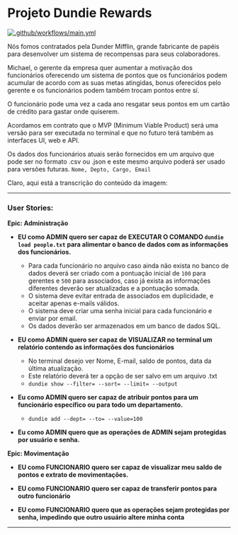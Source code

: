 # Projeto Dundie Rewards

[![.github/workflows/main.yml](https://github.com/evargm/my_dundierw/actions/workflows/main.yml/badge.svg)](https://github.com/evargm/my_dundierw/actions/workflows/main.yml)

Nós fomos contratados pela Dunder Mifflin, grande fabricante de papéis para desenvolver um sistema
de recompensas para seus colaboradores.

Michael, o gerente da empresa quer aumentar a motivação dos funcionários oferecendo um sistema
de pontos que os funcionários podem acumular de acordo com as suas metas atingidas, bonus oferecidos
pelo gerente e os funcionários podem também trocam pontos entre sí.

O funcionário pode uma vez a cada ano resgatar seus pontos em um cartão de crédito para gastar onde
quiserem.

Acordamos em contrato que o MVP (Minimum Viable Product) será uma versão para ser executada no terminal
e que no futuro terá também as interfaces UI, web e API.

Os dados dos funcionários atuais serão fornecidos em um arquivo que pode ser no formato .csv ou .json
e este mesmo arquivo poderá ser usado para versões futuras. `Nome, Depto, Cargo, Email`


Claro, aqui está a transcrição do conteúdo da imagem:

---

### User Stories:

**Epic: Administração**

- **EU como ADMIN quero ser capaz de EXECUTAR O COMANDO `dundie load people.txt` para alimentar o banco de dados com as informações dos funcionários.**
  - Para cada funcionário no arquivo caso ainda não exista no banco de dados deverá ser criado com a pontuação inicial de `100` para gerentes e `500` para associados, caso já exista as informações diferentes deverão ser atualizadas e a pontuação somada.
  - O sistema deve evitar entrada de associados em duplicidade, e aceitar apenas e-mails válidos.
  - O sistema deve criar uma senha inicial para cada funcionário e enviar por email.
  - Os dados deverão ser armazenados em um banco de dados SQL.

- **EU como ADMIN quero ser capaz de VISUALIZAR no terminal um relatório contendo as informações dos funcionários**
  - No terminal desejo ver Nome, E-mail, saldo de pontos, data da última atualização.
  - Este relatório deverá ter a opção de ser salvo em um arquivo .txt
  - `dundie show --filter= --sort= --limit= --output`

- **Eu como ADMIN quero ser capaz de atribuir pontos para um funcionário específico ou para todo um departamento.**
  - `dundie add --dept= --to= --value=100`

- **Eu como ADMIN quero que as operações de ADMIN sejam protegidas por usuário e senha.**

**Epic: Movimentação**

- **EU como FUNCIONARIO quero ser capaz de visualizar meu saldo de pontos e extrato de movimentações.**

- **EU como FUNCIONARIO quero ser capaz de transferir pontos para outro funcionário**

- **EU como FUNCIONARIO quero que as operações sejam protegidas por senha, impedindo que outro usuário altere minha conta**

---
